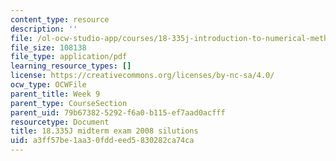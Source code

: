 ```yaml
---
content_type: resource
description: ''
file: /ol-ocw-studio-app/courses/18-335j-introduction-to-numerical-methods-spring-2019/a3ff57be1aa30fddeed5830282ca74ca_MIT18_335JS19_exam08sol.pdf
file_size: 108138
file_type: application/pdf
learning_resource_types: []
license: https://creativecommons.org/licenses/by-nc-sa/4.0/
ocw_type: OCWFile
parent_title: Week 9
parent_type: CourseSection
parent_uid: 79b67382-5292-f6a0-b115-ef7aad0acfff
resourcetype: Document
title: 18.335J midterm exam 2008 silutions
uid: a3ff57be-1aa3-0fdd-eed5-830282ca74ca
---
```

